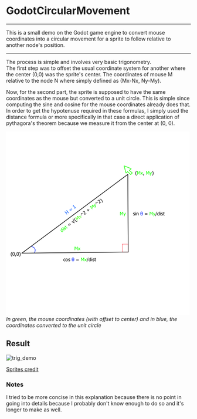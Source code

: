 # GodotCircularMovement
---
This is a small demo on the Godot game engine to convert mouse coordinates into a circular movement for a sprite to follow relative to another node's position.

---

The process is simple and involves very basic trigonometry.  
The first step was to offset the usual coordinate system for another where the center (0,0) was the sprite's center. The coordinates of mouse M relative to the node N where simply defined as (Mx-Nx, Ny-My).   
  
Now, for the second part, the sprite is supposed to have the same coordinates as the mouse but converted to a unit circle. This is simple since computing the sine and cosine for the mouse coordinates already does that. In order to get the hypotenuse required in these formulas, I simply used the distance formula or more specifically in that case a direct application of pythagora's theorem because we measure it from the center at (0, 0).

![image of right triangle and formulas used](trig_triangle.png)  
_In green, the mouse coordinates (with offset to center) and in blue, the coordinates converted to the unit circle_  
## Result

![trig_demo](https://github.com/tulubibibotonumpotumtumz/GodotCircularMovement/assets/128854003/09677856-305b-4ef2-84c5-7955586b971a)


[Sprites credit](https://helianthus-games.itch.io/pixel-art-planets)
### Notes
I tried to be more concise in this explanation because there is no point in going into details because I probably don't know enough to do so and it's longer to make as well.
